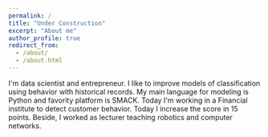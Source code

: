 ```yaml
---
permalink: /
title: "Under Construction"
excerpt: "About me"
author_profile: true
redirect_from: 
  - /about/
  - /about.html
---
```



I'm data scientist and entrepreneur. I like to improve models of classification using behavior with historical records. My main language for modeling is Python and favority platform  is SMACK. Today I'm working in a Financial institute to detect customer behavior. Today I increase the score in 15 points.  Beside, I worked as lecturer teaching robotics and computer networks.

